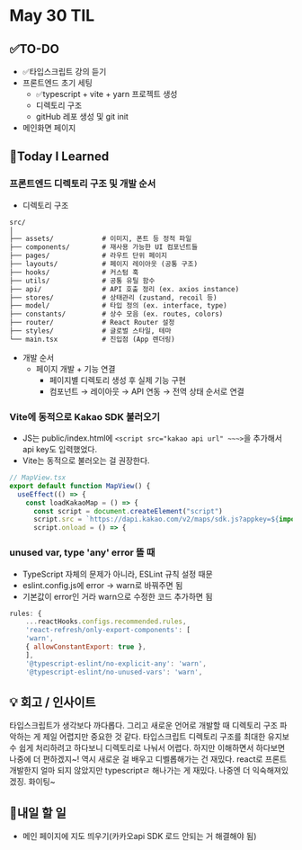 # May 30 TIL
## ✅TO-DO
- ✅타입스크립트 강의 듣기  
- 프론트엔드 초기 세팅
    - ✅typescript + vite + yarn 프로젝트 생성
    - 디렉토리 구조 
    - gitHub 레포 생성 및 git init
- 메인화면 페이지

## 📌Today I Learned
### 프론트엔드 디렉토리 구조 및 개발 순서
- 디렉토리 구조
```txt
src/
│
├── assets/            # 이미지, 폰트 등 정적 파일
├── components/        # 재사용 가능한 UI 컴포넌트들
├── pages/             # 라우트 단위 페이지
├── layouts/           # 페이지 레이아웃 (공통 구조)
├── hooks/             # 커스텀 훅
├── utils/             # 공통 유틸 함수
├── api/               # API 호출 정리 (ex. axios instance)
├── stores/            # 상태관리 (zustand, recoil 등)
├── model/             # 타입 정의 (ex. interface, type)
├── constants/         # 상수 모음 (ex. routes, colors)
├── router/            # React Router 설정
├── styles/            # 글로벌 스타일, 테마
└── main.tsx           # 진입점 (App 렌더링)

```
- 개발 순서
    -  페이지 개발 + 기능 연결
        - 페이지별 디렉토리 생성 후 실제 기능 구현
        - 컴포넌트 → 레이아웃 → API 연동 → 전역 상태 순서로 연결

### Vite에 동적으로 Kakao SDK 불러오기
- JS는 public/index.html에 ```<script src="kakao api url" ~~~>```을 추가해서 api key도 입력했었다.
- Vite는 동적으로 불러오는 걸 권장한다.
```js
// MapView.tsx
export default function MapView() {
  useEffect(() => {
    const loadKakaoMap = () => {
      const script = document.createElement("script")
      script.src = `https://dapi.kakao.com/v2/maps/sdk.js?appkey=${import.meta.env.VITE_KAKAO_MAP_KEY}&autoload=false&libraries=services`
      script.onload = () => {
```

### unused var, type 'any' error 뜰 때
- TypeScript 자체의 문제가 아니라, ESLint 규칙 설정 때문
- eslint.config.js에 error -> warn로 바꿔주면 됨
- 기본값이 error인 거라 warn으로 수정한 코드 추가하면 됨
```js
rules: {
    ...reactHooks.configs.recommended.rules,
    'react-refresh/only-export-components': [
    'warn',
    { allowConstantExport: true },
    ],
    '@typescript-eslint/no-explicit-any': 'warn',
    '@typescript-eslint/no-unused-vars': 'warn',
```

## 💡 회고 / 인사이트
타입스크립트가 생각보다 까다롭다. 그리고 새로운 언어로 개발할 때 디렉토리 구조 파악하는 게 제일 어렵지만 중요한 것 같다. 타입스크립트 디렉토리 구조를 최대한 유지보수 쉽게 처리하려고 하다보니 디렉토리로 나눠서 어렵다. 하지만 이해하면서 하다보면 나중에 더 편하겠지~! 역시 새로운 걸 배우고 디벨롭해가는 건 재밌다. react로 프론트 개발한지 얼마 되지 않았지만 typescriptㄹ 해나가는 게 재밌다. 나중엔 더 익숙해져있겠징. 화이팅~

## 🍩내일 할 일
- 메인 페이지에 지도 띄우기(카카오api SDK 로드 안되는 거 해결해야 됨)